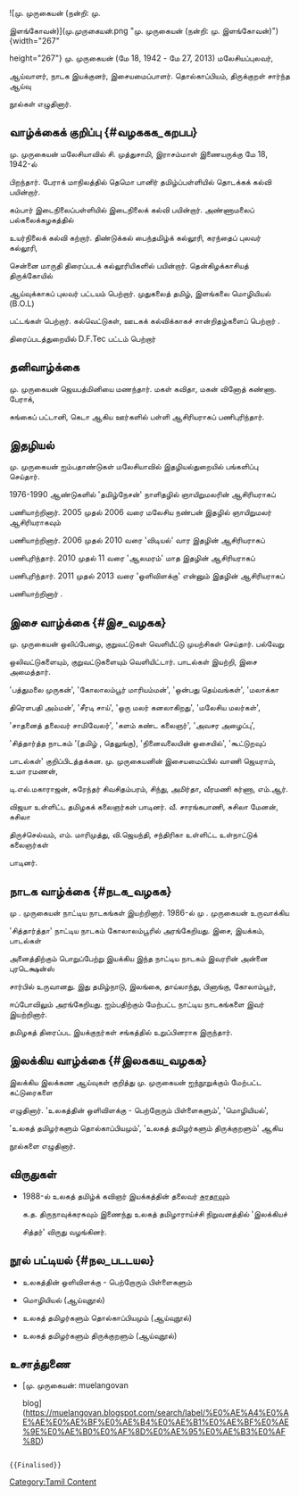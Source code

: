 ![மு. முருகையன் (நன்றி: மு.
இளங்கோவன்)](மு._முருகையன்_.png "மு. முருகையன் (நன்றி: மு. இளங்கோவன்)"){width="267"
height="267"} மு. முருகையன் (மே 18, 1942 - மே 27, 2013) மலேசியப்புலவர்,
ஆய்வாளர், நாடக இயக்குனர், இசையமைப்பாளர். தொல்காப்பியம், திருக்குறள் சார்ந்த ஆய்வு
நூல்கள் எழுதினார்.

## வாழ்க்கைக் குறிப்பு {#வழககக_கறபப}

மு. முருகையன் மலேசியாவில் சி. முத்துசாமி, இராசம்மாள் இணையருக்கு மே 18, 1942-ல்
பிறந்தார். பேராக் மாநிலத்தில் தெமொ பானிர் தமிழ்ப்பள்ளியில் தொடக்கக் கல்வி பயின்றார்.
கம்பார் இடைநிலைப்பள்ளியில் இடைநிலைக் கல்வி பயின்றார். அண்ணாமலைப் பல்கலைக்கழகத்தில்
உயர்நிலைக் கல்வி கற்றார். திண்டுக்கல் பைந்தமிழ்க் கல்லூரி, கரந்தைப் புலவர் கல்லூரி,
சென்னை மாருதி திரைப்படக் கல்லூரியிகளில் பயின்றார். தென்கிழக்காசியத் திருக்கோயில்
ஆய்வுக்காகப் புலவர் பட்டயம் பெற்றார். முதுகலைத் தமிழ், இளங்கலை மொழியியல் (B.O.L)
பட்டங்கள் பெற்றார். கல்வெட்டுகள், ஊடகக் கல்விக்காகச் சான்றிதழ்களைப் பெற்றார் .
திரைப்படத்துறையில் D.F.Tec பட்டம் பெற்றார்

## தனிவாழ்க்கை

மு. முருகையன் ஜெயபத்மினியை மணந்தார். மகள் கவிதா, மகன் வினோத் கண்ணா. பேராக்,
சுங்கைப் பட்டானி, கெடா ஆகிய ஊர்களில் பள்ளி ஆசிரியராகப் பணிபுரிந்தார்.

## இதழியல்

மு. முருகையன் ஐம்பதாண்டுகள் மலேசியாவில் இதழியல்துறையில் பங்களிப்பு செய்தார்.
1976-1990 ஆண்டுகளில் \'தமிழ்நேசன்\' நாளிதழில் ஞாயிறுமலரின் ஆசிரியராகப்
பணியாற்றினார். 2005 முதல் 2006 வரை மலேசிய நண்பன் இதழில் ஞாயிறுமலர் ஆசிரியராகவும்
பணியாற்றினார். 2006 முதல் 2010 வரை \'விடியல்\' வார இதழின் ஆசிரியராகப்
பணிபுரிந்தார். 2010 முதல் 11 வரை \'ஆலமரம்\' மாத இதழின் ஆசிரியராகப்
பணிபுரிந்தார். 2011 முதல் 2013 வரை \'ஒளிவிளக்கு\' என்னும் இதழின் ஆசிரியராகப்
பணியாற்றினார் .

## இசை வாழ்க்கை {#இச_வழகக}

மு. முருகையன் ஒலிப்பேழை, குறுவட்டுகள் வெளியீட்டு முயற்சிகள் செய்தார். பல்வேறு
ஒலிவட்டுகளையும், குறுவட்டுகளையும் வெளியிட்டார். பாடல்கள் இயற்றி, இசை அமைத்தார்.
\'பத்துமலை முருகன்\', \'கோலாலம்பூர் மாரியம்மன்\', \'ஒன்பது தெய்வங்கள்\', \'மலாக்கா
திரௌபதி அம்மன்\', \'சீரடி சாய்\', \'ஒரு மலர் கனலாகிறது\', \'மலேசிய மலர்கள்\',
\'சாதனைத் தலைவர் சாமிவேலர்\', \'களம் கண்ட கலைஞர்\', \'அவசர அழைப்பு\',
\'சித்தார்த்த நாடகம் \'(தமிழ் , தெலுங்கு), \'நினைவலையின் ஓசையில்\', \'கூட்டுறவுப்
பாடல்கள்\' குறிப்பிடத்தக்கன. மு. முருகையனின் இசையமைப்பில் வாணி ஜெயராம், உமா ரமணன்,
டி.எல்.மகாராஜன், சுரேந்தர் சிவசிதம்பரம், சிந்து, அமிர்தா, வீரமணி கர்ணா, எம்.ஆர்.
விஜயா உள்ளிட்ட தமிழகக் கலைஞர்கள் பாடினர். வீ. சாரங்கபாணி, சுசிலா மேனன், சுசிலா
திருச்செல்வம், எம். மாரிமுத்து, வி.ஜெயந்தி, சந்திரிகா உள்ளிட்ட உள்நாட்டுக் கலைஞர்கள்
பாடினர்.

## நாடக வாழ்க்கை {#நடக_வழகக}

மு . முருகையன் நாட்டிய நாடகங்கள் இயற்றினார். 1986-ல் மு . முருகையன் உருவாக்கிய
\'சித்தார்த்தா\' நாட்டிய நாடகம் கோலாலம்பூரில் அரங்கேறியது. இசை, இயக்கம், பாடல்கள்
அனைத்திற்கும் பொறுப்பேற்று இயக்கிய இந்த நாட்டிய நாடகம் இவரரின் அன்னை புரடெக்ஷன்ஸ்
சார்பில் உருவானது. இது தமிழ்நாடு, இலங்கை, தாய்லாந்து, பினாங்கு, கோலாம்பூர்,
ஈப்போவிலும் அரங்கேறியது. ஐம்பதிற்கும் மேற்பட்ட நாட்டிய நாடகங்களை இவர் இயற்றினார்.
தமிழகத் திரைப்பட இயக்குநர்கள் சங்கத்தில் உறுப்பினராக இருந்தார்.

## இலக்கிய வாழ்க்கை {#இலககய_வழகக}

இலக்கிய இலக்கண ஆய்வுகள் குறித்து மு. முருகையன் ஐந்நூறுக்கும் மேற்பட்ட கட்டுரைகளை
எழுதினார். \'உலகத்தின் ஒளிவிளக்கு - பெற்றோரும் பிள்ளைகளும்\', \'மொழியியல்\',
\'உலகத் தமிழர்களும் தொல்காப்பியமும்\', \'உலகத் தமிழர்களும் திருக்குறளும்\' ஆகிய
நூல்களை எழுதினார்.

## விருதுகள்

-   1988-ல் உலகத் தமிழ்க் கவிஞர் இயக்கத்தின் தலைவர் [சுரதாவ](சுரதா "wikilink")ும்
    க.த. திருநாவுக்கரசுவும் இணைந்து உலகத் தமிழாராய்ச்சி நிறுவனத்தில் \'இலக்கியச்
    சித்தர்\' விருது வழங்கினர்.

## நூல் பட்டியல் {#நல_படடயல}

-   உலகத்தின் ஒளிவிளக்கு - பெற்றோரும் பிள்ளைகளும்
-   மொழியியல் (ஆய்வுநூல்)
-   உலகத் தமிழர்களும் தொல்காப்பியமும் (ஆய்வுநூல்)
-   உலகத் தமிழர்களும் திருக்குறளும் (ஆய்வுநூல்)

## உசாத்துணை

-   [மு. முருகையன்: muelangovan
    blog](https://muelangovan.blogspot.com/search/label/%E0%AE%A4%E0%AE%AE%E0%AE%BF%E0%AE%B4%E0%AE%B1%E0%AE%BF%E0%AE%9E%E0%AE%B0%E0%AF%8D%E0%AE%95%E0%AE%B3%E0%AF%8D)

```{=mediawiki}
{{Finalised}}
```
[Category:Tamil Content](Category:Tamil_Content "wikilink")
